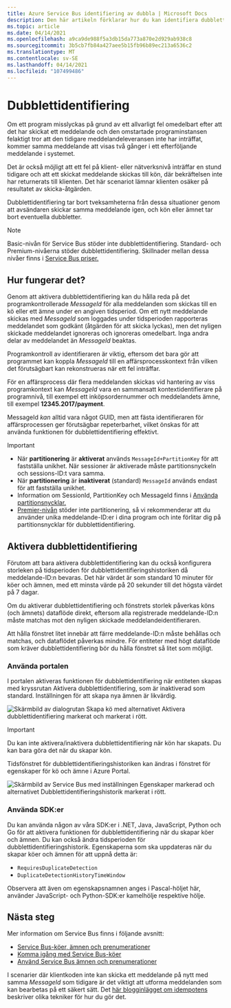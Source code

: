```yaml
---
title: Azure Service Bus identifiering av dubbla | Microsoft Docs
description: Den här artikeln förklarar hur du kan identifiera dubbletter i Azure Service Bus meddelanden. Dupliceringsmeddelandet kan ignoreras och ignoreras.
ms.topic: article
ms.date: 04/14/2021
ms.openlocfilehash: a9ca9de988f5a3db15da773a870e2d929ab938c8
ms.sourcegitcommit: 3b5cb7fb84a427aee5b15fb96b89ec213a6536c2
ms.translationtype: MT
ms.contentlocale: sv-SE
ms.lasthandoff: 04/14/2021
ms.locfileid: "107499486"
---
```

# <a name="duplicate-detection"></a>Dubblettidentifiering

Om ett program misslyckas på grund av ett allvarligt fel omedelbart efter att det har skickat ett meddelande och den omstartade programinstansen felaktigt tror att den tidigare meddelandeleveransen inte har inträffat, kommer samma meddelande att visas två gånger i ett efterföljande meddelande i systemet.

Det är också möjligt att ett fel på klient- eller nätverksnivå inträffar en stund tidigare och att ett skickat meddelande skickas till kön, där bekräftelsen inte har returnerats till klienten. Det här scenariot lämnar klienten osäker på resultatet av skicka-åtgärden.

Dubblettidentifiering tar bort tveksamheterna från dessa situationer genom att avsändaren skickar samma meddelande igen, och kön eller ämnet tar bort eventuella dubbletter.

> [!NOTE]
> Basic-nivån för Service Bus stöder inte dubblettidentifiering. Standard- och Premium-nivåerna stöder dubblettidentifiering. Skillnader mellan dessa nivåer finns i [Service Bus priser.](https://azure.microsoft.com/pricing/details/service-bus/)

## <a name="how-it-works"></a>Hur fungerar det? 
Genom att aktivera dubblettidentifiering kan du hålla reda på det programkontrollerade *MessageId* för alla meddelanden som skickas till en kö eller ett ämne under en angiven tidsperiod. Om ett nytt meddelande skickas med *MessageId* som loggades under tidsperioden rapporteras meddelandet som godkänt (åtgärden för att skicka lyckas), men det nyligen skickade meddelandet ignoreras och ignoreras omedelbart. Inga andra delar av meddelandet än *MessageId* beaktas.

Programkontroll av identifieraren är viktig, eftersom det bara gör att programmet kan koppla *MessageId* till en affärsprocesskontext från vilken det förutsägbart kan rekonstrueras när ett fel inträffar.

För en affärsprocess där flera meddelanden skickas vid hantering av viss programkontext kan *MessageId* vara en sammansatt kontextidentifierare på programnivå, till exempel ett inköpsordernummer och meddelandets ämne, till exempel **12345.2017/payment**.

MessageId *kan* alltid vara något GUID, men att fästa identifieraren för affärsprocessen ger förutsägbar repeterbarhet, vilket önskas för att använda funktionen för dubblettidentifiering effektivt.

> [!IMPORTANT]
>- När **partitionering** är **aktiverat** används `MessageId+PartitionKey` för att fastställa unikhet. När sessioner är aktiverade måste partitionsnyckeln och sessions-ID:t vara samma. 
>- När **partitionering** är **inaktiverat** (standard) `MessageId` används endast för att fastställa unikhet.
>- Information om SessionId, PartitionKey och MessageId finns i [Använda partitionsnycklar.](service-bus-partitioning.md#use-of-partition-keys)
>- [Premier-nivån](service-bus-premium-messaging.md) stöder inte partitionering, så vi rekommenderar att du använder unika meddelande-ID:er i dina program och inte förlitar dig på partitionsnycklar för dubblettidentifiering. 


## <a name="enable-duplicate-detection"></a>Aktivera dubblettidentifiering

Förutom att bara aktivera dubblettidentifiering kan du också konfigurera storleken på tidsperioden för dubblettidentifieringshistoriken då meddelande-ID:n bevaras.
Det här värdet är som standard 10 minuter för köer och ämnen, med ett minsta värde på 20 sekunder till det högsta värdet på 7 dagar.

Om du aktiverar dubblettidentifiering och fönstrets storlek påverkas köns (och ämnets) dataflöde direkt, eftersom alla registrerade meddelande-ID:n måste matchas mot den nyligen skickade meddelandeidentifieraren.

Att hålla fönstret litet innebär att färre meddelande-ID:n måste behållas och matchas, och dataflödet påverkas mindre. För entiteter med högt dataflöde som kräver dubblettidentifiering bör du hålla fönstret så litet som möjligt.

### <a name="using-the-portal"></a>Använda portalen

I portalen aktiveras funktionen för dubblettidentifiering när  entiteten skapas med kryssrutan Aktivera dubblettidentifiering, som är inaktiverad som standard. Inställningen för att skapa nya ämnen är likvärdig.

![Skärmbild av dialogrutan Skapa kö med alternativet Aktivera dubblettidentifiering markerat och markerat i rött.][1]

> [!IMPORTANT]
> Du kan inte aktivera/inaktivera dubblettidentifiering när kön har skapats. Du kan bara göra det när du skapar kön. 

Tidsfönstret för dubblettidentifieringshistoriken kan ändras i fönstret för egenskaper för kö och ämne i Azure Portal.

![Skärmbild av Service Bus med inställningen Egenskaper markerad och alternativet Dubblettidentifieringshistorik markerat i rött.][2]

### <a name="using-sdks"></a>Använda SDK:er

Du kan använda någon av våra SDK:er i .NET, Java, JavaScript, Python och Go för att aktivera funktionen för dubblettidentifiering när du skapar köer och ämnen. Du kan också ändra tidsperioden för dubblettidentifieringshistorik.
Egenskaperna som ska uppdateras när du skapar köer och ämnen för att uppnå detta är:
- `RequiresDuplicateDetection`
- `DuplicateDetectionHistoryTimeWindow`

Observera att även om egenskapsnamnen anges i Pascal-höljet här, använder JavaScript- och Python-SDK:er kamelhölje respektive hölje.

## <a name="next-steps"></a>Nästa steg

Mer information om Service Bus finns i följande avsnitt:

* [Service Bus-köer, ämnen och prenumerationer](service-bus-queues-topics-subscriptions.md)
* [Komma igång med Service Bus-köer](service-bus-dotnet-get-started-with-queues.md)
* [Använd Service Bus ämnen och prenumerationer](service-bus-dotnet-how-to-use-topics-subscriptions.md)

I scenarier där klientkoden inte kan skicka ett meddelande på nytt med samma *MessageId* som tidigare är det viktigt att utforma meddelanden som kan bearbetas på ett säkert sätt. Det [här blogginlägget om idempotens](https://particular.net/blog/what-does-idempotent-mean) beskriver olika tekniker för hur du gör det.

[1]: ./media/duplicate-detection/create-queue.png
[2]: ./media/duplicate-detection/queue-prop.png
